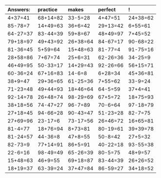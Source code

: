 | Answers: | practice | makes | perfect | ! |
| :--- | :--- | :--- | :--- | :--- |
| 4+37=41 | 68+14=82 | 33-5=28 | 4+47=51 | 24+38=62 | 
| 85-78=7 | 14+49=63 | 36+6=42 | 29+13=42 | 6+55=61 | 
| 64-27=37 | 83-44=39 | 59+8=67 | 48+49=97 | 7+45=52 | 
| 79+18=97 | 49+43=92 | 26+38=64 | 84-67=17 | 90-68=22 | 
| 81-36=45 | 5+59=64 | 15+48=63 | 81-77=4 | 91-75=16 | 
| 28+58=86 | 7+67=74 | 25+6=31 | 62-26=36 | 34-25=9 | 
| 46+49=95 | 50-33=17 | 14+29=43 | 92-26=66 | 56+15=71 | 
| 60-36=24 | 67+16=83 | 14-6=8 | 6+28=34 | 45+36=81 | 
| 38+9=47 | 29+36=65 | 61-25=36 | 7+55=62 | 33-9=24 | 
| 71-23=48 | 49+44=93 | 18+46=64 | 64-5=59 | 37+4=41 | 
| 92-14=78 | 26+48=74 | 98-29=69 | 67+5=72 | 18+75=93 | 
| 38+18=56 | 74-47=27 | 96-7=89 | 70-6=64 | 97-18=79 | 
| 27+18=45 | 94-66=28 | 90-43=47 | 51-23=28 | 82-7=75 | 
| 27+69=96 | 23-17=6 | 73-17=56 | 26+46=72 | 16+65=81 | 
| 81-4=77 | 18+76=94 | 8+73=81 | 80-19=61 | 39+39=78 | 
| 81-24=57 | 44-36=8 | 47+8=55 | 50-8=42 | 27+5=32 | 
| 82-73=9 | 77+14=91 | 86+5=91 | 40-22=18 | 93-55=38 | 
| 22-6=16 | 98-49=49 | 65-26=39 | 80-5=75 | 48+9=57 | 
| 15+48=63 | 46+9=55 | 69+18=87 | 83-44=39 | 26+26=52 | 
| 18+19=37 | 63-39=24 | 37+47=84 | 86-59=27 | 34+18=52 | 
